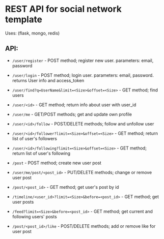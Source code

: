 REST API for social network template
===============

Uses: (flask, mongo, redis)

API:
----
* `/user/register` - POST method; register new user. parameters: email, password
* `/user/login` - POST method; login user. parameters: email, password. returns User info and access_token
* `/user/find?q=UserName&limit=<Size>&offset=<Size>` - GET method; find users
* `/user/<id>` - GET method; return info about user with user_id
* `/user/me` - GET/POST methods; get and update own profile
* `/user/<id>/follow` - POST/DELETE methods; follow and unfollow user
* `/user/<id>/follower?limit=<Size>&offset=<Size>` - GET method; return list of user's followers
* `/user/<id>/following?limit=<Size>&offset=<Size>` - GET method; return list of user's following

* `/post` - POST method; create new user post
* `/user/me/post/<post_id>` - PUT/DELETE methods; change or remove user post
* `/post/<post_id>` - GET method; get user's post by id
* `/timeline/<user_id>?limit=<Size>&before=<post_id>` - GET method; get user posts
* `/feed?limit=<Size>&before=<post_id>` - GET method; get current and following users' posts
* `/post/<post_id>/like` - POST/DELETE methods; add or remove like for user post

